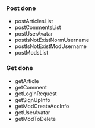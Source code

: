 ### Post done

+ postArticlesList
+ postCommentsList
+ postUserAvatar
+ postIsNotExistNormUsername
+ postIsNotExistModUsername
+ postModsList

### Get done

+ getArticle
+ getComment
+ getLogInRequest
+ getSignUpInfo
+ getModCreateAccInfo
+ getUserAvatar
+ getModToDelete